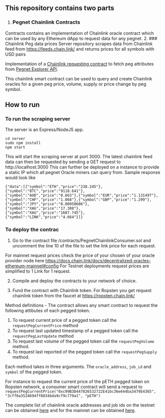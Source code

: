 ## This repository contains two parts
1. ### Pegnet Chainlink Contracts 
Contracts contains an implementation of Chainlink oracle contract which can be used by any Ethereum dApp to request data for any pegnet.
2. ### Chainlink Peg data prices 
Server repository scrapes data from Chainlink feed from https://feeds.chain.link/ and returns prices for all symbols with USD pairs


Implementation of a [Chainlink requesting contract](https://docs.chain.link/docs/create-a-chainlinked-project) to fetch peg attributes from 
[Pegnet Explorer API](https://pegnetmarketcap.com/).

This chainlink smart contract can be used to query and create Chainlink oracles for a given peg price, volume, supply or price change by peg symbol.

## How to run

### To run the scraping server
The server is an Express/NodeJS app.
```
cd server
sudo npm install
npm start
```
This will start the scraping server at port 3000. The latest chainlink feed data can then be requested by sending a GET request to http://localhost:3000
This can further be deployed on a instance to provide a static IP which all pegnet Oracle miners can query from.
Sample response would look like

```
{"data":[{"symbol":"ETH","price":"238.245"},{"symbol":"BTC","price":"9118.641"},
{"symbol":"AUD","price":"0.663"},{"symbol":"EUR","price":"1.131497"},
{"symbol":"CHF","price":"1.068"},{"symbol":"GBP","price":"1.299"},
{"symbol":"JPY","price":"0.00950606"},{"symbol":"XAG","price":"17.308"},
{"symbol":"XAU","price":"1687.745"},{"symbol":"LINK","price":"4.664"}]}
```

### To deploy the contrac
1. Go to the contract file /contracts/PegnetChainlinkConsumer.sol and uncomment the line 10 of the file to set the link price for each request.

For mainnet request prices check the price of your chosen of your oracle provider node here https://docs.chain.link/docs/decentralized-oracles-ethereum-mainnet#config
For Testnet deployments request prices are simplified to 1 Link for 1 request.

2. Compile and deploy the contracts to your network of choice.

3. Fund the contract with Chainlink token. 
For Ropsten you get request chainlink token from the faucet at https://ropsten.chain.link/



Method definitions -
The contract allows any smart contract to request the following attibutes of each pegged token.

1. To request current price of a pegged token call the `requestPegCurrentPrice` method
2. To request last updated timestamp of a pegged token call the `requestPegLastUpdate` method
3. To request last volume of the pegged token call the `requestPegVolume` method.
4. To request last reported of the pegged token call the `requestPegSupply` method.


Each method takes in three arguments.
The `oracle_address`, `job_id` and `symbol` of the pegged token.


For instance to request the current price of the pETH pegged token on Ropsten network, a consumer smart contract will send a request to 
`requestPegCurrentPrice("0xc99B3D447826532722E41bc36e644ba3479E4365", "3cff0a3524694ff8834bda9cf9c779a1", "pETH")`

The complete list of chainlink oracle addresses and job ids on the testnet can be obtained [here](https://docs.chain.link/docs/testnet-oracles) and for the mainnet can be obtained [here](https://docs.chain.link/docs/decentralized-oracles-ethereum-mainnet#config).